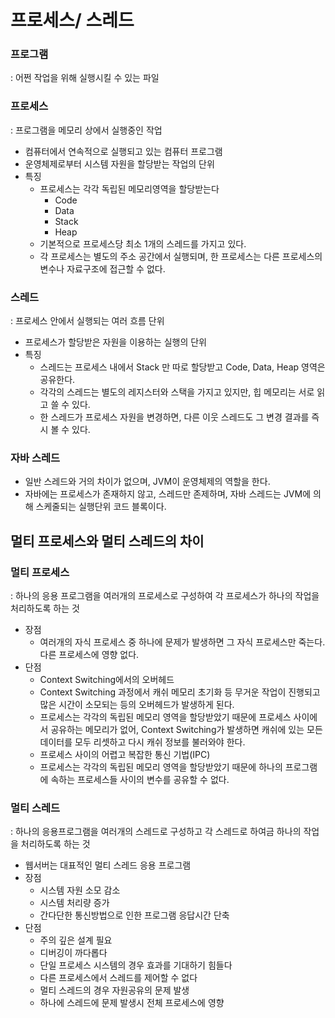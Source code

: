 # 프로세스/ 스레드

### 프로그램

: 어쩐 작업을 위해 실행시킬 수 있는 파일

### 프로세스

: 프로그램을 메모리 상에서 실행중인 작업

- 컴퓨터에서 연속적으로 실행되고 있는 컴퓨터 프로그램
- 운영체제로부터 시스템 자원을 할당받는 작업의 단위
- 특징
    - 프로세스는 각각 독립된 메모리영역을 할당받는다
        - Code
        - Data
        - Stack
        - Heap
    - 기본적으로 프로세스당 최소 1개의 스레드를 가지고 있다.
    - 각 프로세스는 별도의 주소 공간에서 실행되며, 한 프로세스는 다른 프로세스의 변수나 자료구조에 접근할 수 없다.

### 스레드

: 프로세스 안에서 실행되는 여러 흐름 단위 

- 프로세스가 할당받은 자원을 이용하는 실행의 단위
- 특징
    - 스레드는 프로세스 내에서 Stack 만 따로 할당받고  Code, Data, Heap 영역은 공유한다.
    - 각각의 스레드는 별도의 레지스터와 스택을 가지고 있지만, 힙 메모리는 서로 읽고 쓸 수 있다.
    - 한 스레드가 프로세스 자원을 변경하면, 다른 이웃 스레드도 그 변경 결과를 즉시 볼 수 있다.

### 자바 스레드

- 일반 스레드와 거의 차이가 없으며, JVM이 운영체제의 역할을 한다.
- 자바에는 프로세스가 존재하지 않고, 스레드만 존제하며, 자바 스레드는 JVM에 의해 스케줄되는 실행단위 코드 블록이다.

## 멀티 프로세스와 멀티 스레드의 차이

### 멀티 프로세스

: 하나의 응용 프로그램을 여러개의 프로세스로 구성하여 각 프로세스가 하나의 작업을 처리하도록 하는 것 

- 장점
    - 여러개의 자식 프로세스 중 하나에 문제가 발생하면 그 자식 프로세스만 죽는다. 다른 프로세스에 영향 없다.
- 단점
    - Context Switching에서의 오버헤드
    - Context Switching 과정에서 캐쉬 메모리 초기화 등 무거운 작업이 진행되고 많은 시간이 소모되는 등의 오버헤드가 발생하게 된다.
    - 프로세스는 각각의 독립된 메모리 영역을 할당받았기 때문에 프로세스 사이에서 공유하는 메모리가 없어, Context Switching가 발생하면 캐쉬에 있는 모든 데이터를 모두 리셋하고 다시 캐쉬 정보를 불러와야 한다.
    - 프로세스 사이의 어렵고 복잡한 통신 기법(IPC)
    - 프로세스는 각각의 독립된 메모리 영역을 할당받았기 때문에 하나의 프로그램에 속하는 프로세스들 사이의 변수를 공유할 수 없다.

### 멀티 스레드

: 하나의 응용프로그램을 여러개의 스레드로 구성하고 각 스레드로 하여금 하나의 작업을 처리하도록 하는 것

- 웹서버는 대표적인 멀티 스레드 응용 프로그램
- 장점
    - 시스템 자원 소모 감소
    - 시스템 처리량 증가
    - 간다단한 통신방법으로 인한 프로그램 응답시간 단축
- 단점
    - 주의 깊은 설계 필요
    - 디버깅이 까다롭다
    - 단일 프로세스 시스템의 경우 효과를 기대하기 힘들다
    - 다른 프로세스에서 스레드를 제어할 수 없다
    - 멀티 스레드의 경우 자원공유의 문제 발생
    - 하나에 스레드에 문제 발생시 전체 프로세스에 영향
